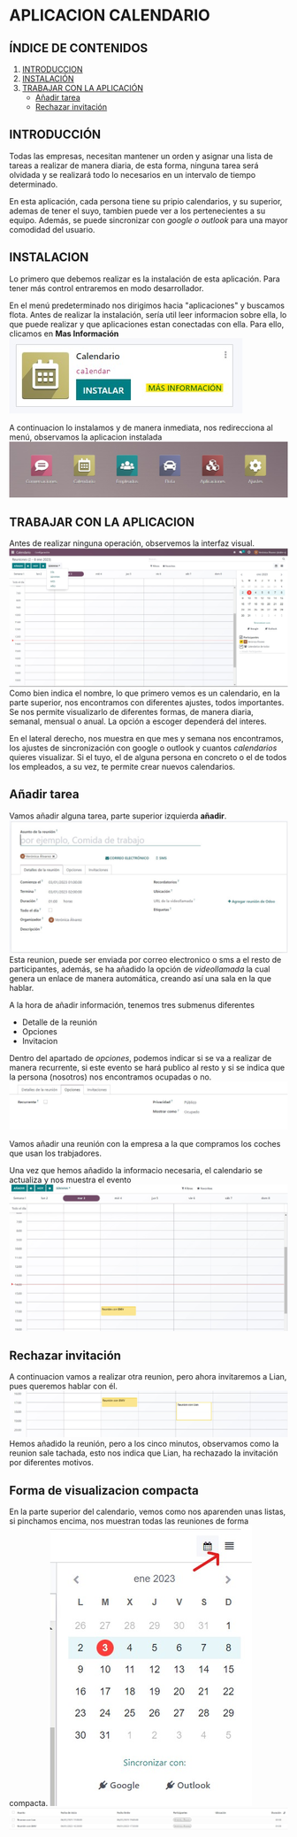 # APLICACION CALENDARIO


## **ÍNDICE DE CONTENIDOS**
1. [INTRODUCCION](#introducción)
2. [INSTALACIÓN](#instalación)
3. [TRABAJAR CON LA APLICACIÓN](#trabajar-con-la-aplicación)
    - [Añadir tarea](#añadir-tarea)
    - [Rechazar invitación](#rechazar-invitación)

## **INTRODUCCIÓN**
Todas las empresas, necesitan mantener un orden y asignar una lista de tareas a realizar de manera diaria, de esta forma, ninguna tarea será olvidada y se realizará todo lo necesarios en un intervalo de tiempo determinado. 

En esta aplicación, cada persona tiene su pripio calendarios, y su superior, ademas de tener el suyo, tambien puede ver a los pertenecientes a su equipo. Además, se puede sincronizar con *google o outlook* para una  mayor comodidad del usuario.

## **INSTALACION**
Lo primero que debemos realizar es la instalación de esta aplicación. Para tener más control entraremos en modo desarrollador.

En el menú predeterminado nos dirigimos hacia "aplicaciones" y buscamos flota. Antes de realizar la instalación, sería util leer informacion sobre ella, lo que puede realizar y que aplicaciones estan conectadas con ella. 
Para ello, clicamos en **Mas Información**
![masInformacion]

 A continuacion lo instalamos y de manera inmediata, nos redirecciona al menú, observamos la aplicacion instalada 
![menuCalendario]

## **TRABAJAR CON LA APLICACION**
Antes de realizar ninguna operación, observemos la interfaz visual.
![interfazVisual]
Como bien indica el nombre, lo que primero vemos es un calendario, en la parte superior, nos encontramos con diferentes ajustes, todos importantes. Se nos permite visualizarlo de diferentes formas, de manera diaria, semanal, mensual o anual. La opción a escoger dependerá del interes.

En el lateral derecho, nos muestra en que mes y semana nos encontramos, los ajustes de sincronización con google o outlook y cuantos *calendarios* quieres visualizar. Si el tuyo, el de alguna persona en concreto o el de todos los empleados, a su vez, te permite crear nuevos calendarios.

## Añadir tarea
Vamos añadir alguna tarea, parte superior izquierda **añadir**.
![nuevaTarea]
Esta reunion, puede ser enviada por correo electronico o sms a el resto de participantes, además, se ha añadido la opción de *videollamada* la cual genera un enlace de manera automática, creando así una sala en la que hablar.

A la hora de añadir información, tenemos tres submenus diferentes
- Detalle de la reunión
- Opciones 
- Invitacion

Dentro del apartado de *opciones*, podemos indicar si se va a realizar de manera recurrente, si este evento se hará publico al resto y si se indica que la persona (nosotros) nos encontramos ocupadas o no.
![opcionesReunion]


Vamos añadir una reunión con la empresa a la que compramos los coches que usan los trabjadores. 

Una vez que hemos añadido la informacio necesaria, el calendario se actualiza y nos muestra el evento
![reunionBMW]

## Rechazar invitación
A continuacion vamos a realizar otra reunion, pero ahora invitaremos a Lian, pues queremos hablar con él.
![reunionCancelada]
Hemos añadido la reunión, pero a los cinco minutos, observamos como la reunion sale tachada, esto nos indica que Lian, ha rechazado la invitación por diferentes motivos.

## Forma de visualizacion compacta
En la parte superior del calendario, vemos como nos aparenden unas listas, si pinchamos encima, nos muestran todas las reuniones de forma compacta.
![listadoReunion]
![reuniones]

 [masInformacion]:imagenes_aplicacion/masInformacion_Calendario.jpg
 [menuCalendario]:imagenes_aplicacion/menuCal.jpg
 [interfazVisual]:imagenes_aplicacion/interfazCalendario.jpg
 [nuevaTarea]:imagenes_aplicacion/nuevaTarea.jpg
 [reunionBMW]:imagenes_aplicacion/reunion%20bmv.jpg
 [opcionesReunion]:imagenes_aplicacion/opcionesReunion.jpg
 [reunionCancelada]:imagenes_aplicacion/reunionRechazada.jpg
 [listadoReunion]:imagenes_aplicacion/listadoReniones.jpg
 [reuniones]:imagenes_aplicacion/listado.jpg
 